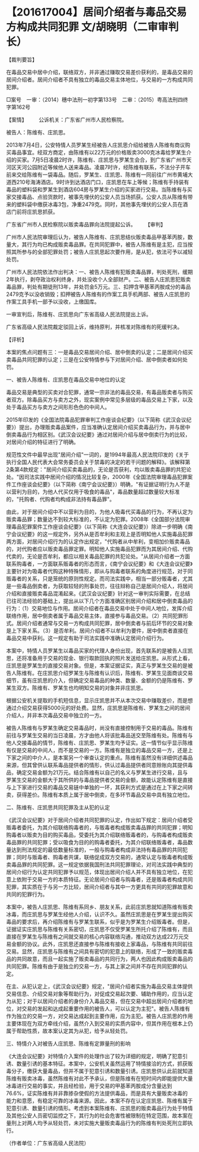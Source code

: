 # 【201617004】居间介绍者与毒品交易方构成共同犯罪 文/胡晓明（二审审判长）

【裁判要旨】

在毒品交易中居中介绍，联络双方，并非通过赚取交易差价获利的，是毒品交易的居间介绍者。居间介绍者不具有独立的毒品交易主体地位，与交易的一方构成共同犯罪。

□案号　一审：（2014）穗中法刑一初字第133号　二审：（2015）粤高法刑四终字第162号

【案情】 　　公诉机关：广东省广州市人民检察院。

被告人：陈维有、庄凯思。

2013年7月4日，公安特情人员罗某生经被告人庄凯思介绍给被告人陈维有商议购买毒品事宜。经双方商定，由陈维有以22万元的价格贩卖3000克冰毒给罗某生介绍的买家。7月5日凌晨2时许，陈维有、庄凯思与罗某生会合，到广东省广州市天河区天河公园附近等候他人送来毒品。凌晨7时许，经陈维有联系，不法分子开车前来交给陈维有一袋毒品。随后，罗某生、庄凯思、陈维有一同前往广州市黄埔大道西210号海涛酒店。9时许到达酒店门口，庄凯思在车上等候；陈维有手持装有毒品的塑料袋和罗某生到酒店604房与罗某生介绍的买家进行交易。当陈维有与买家交接毒品、点验货款时，被事先埋伏的公安人员当场抓获。公安人员从陈维有带来的塑料袋中缴获冰毒3包，净重2479克。同时，其他事先埋伏的公安人员在酒店门前将庄凯思抓获。

广东省广州市人民检察院以贩卖毒品罪向法院提起公诉。 　　【审判】

广州市人民法院审理后认为，被告人陈维有、庄凯思结伙贩卖毒品甲基苯丙胺，数量大，其行为均已构成贩卖毒品罪。在共同犯罪中，被告人陈维有是主犯，应当按照其所参与的全部犯罪处罚；被告人庄凯思起次要作用，是从犯，依法可予以减轻处罚。

广州市人民法院依法作出判决：一、被告人陈维有犯贩卖毒品罪，判处死刑，缓期2年执行，剥夺政治权利终身，并处没收个人全部财产。二、被告人庄凯思犯贩卖毒品罪，判处有期徒刑13年，并处罚金5万元。三、扣押含甲基苯丙胺成分的毒品2479克予以没收销毁；扣押被告人陈维有的作案工具手机两部、被告人庄凯思的作案工具手机一部予以没收，上缴国库。

一审宣判后，陈维有、庄凯思向广东省高级人民法院提出上诉。

广东省高级人民法院裁定驳回上诉，维持原判，并核准对陈维有的死缓判决。

【评析】

本案的焦点问题有三：一是毒品交易居间介绍、居中倒卖的认定；二是居间介绍买卖毒品共同犯罪的认定；三是在公安特情参与下对居间介绍、居中倒卖者如何处罚。

一、被告人陈维有、庄凯思在毒品交易中地位的认定

毒品交易是典型的买卖对合犯罪，通常一宗非法的毒品交易，有毒品贩卖者与购买者双方。除毒品买方与卖方之外，现实案例中常见多层级的毒品交易上下家，以及处于毒品买方与卖方之间形形色色的中间人。

2015年印发的《全国法院毒品犯罪审判工作座谈会纪要》（以下简称《武汉会议纪要》）提出，办理贩卖毒品案件，应当准确认定居间介绍买卖毒品行为，并与居中倒卖毒品行为相区别。《武汉会议纪要》通过对居间介绍与居中倒卖行为的比较，对居间介绍的特征进行了明确。

规范性文件中最早出现"居间介绍"一词的，是1994年最高人民法院印发的《关于执行全国人民代表大会常务委员会关于禁毒的决定的若干问题的解释》。该解释第2条第4款规定："居间介绍买卖毒品的，无论是否获利，均以贩卖毒品罪的共犯论处。"因司法实践中居间介绍的情况比较复杂，2000年《全国法院审理毒品犯罪案件工作座谈会纪要》（以下简称《南宁会议纪要》）明确，"有证据证明行为人不是以营利为目的，为他人代买仅用于吸食的毒品"，毒品数量超过数量较大标准的，"托购者、代购者均构成非法持有毒品罪"。

由此，对于居间介绍中不以营利为目的，为他人吸毒代买毒品的行为，不再认定为贩卖毒品罪；数量达不到较大标准的，不认定为犯罪。2008年《全国部分法院审理毒品犯罪案件工作座谈会纪要》（以下简称《大连会议纪要》）除进一步明确《南宁会议纪要》的这一规定外，另外从是否牟利和主观上是否明知他人实施毒品犯罪两方面，对居间介绍行为的认定作出规定，"代购者从中牟利，变相加价贩卖毒品的，对代购者应以贩卖毒品罪定罪。明知他人实施毒品犯罪而为其居间介绍、代购代卖的，无论是否牟利，都应以相关毒品犯罪的共犯论处。"从居间介绍者一方面联系购毒者，一方面联系贩毒者的形态而言，《南宁会议纪要》和《大连会议纪要》主要针对为吸毒者代购这种特殊情形，即从与购毒者联系的角度进行规范，对于同贩毒者的关系，只是笼统的原则性规定。而司法实践中，相当一部分贩毒者，尤其是一些毒品倒卖者，为获取较轻的刑事处罚，往往辩称自己是居间介绍人，将居间介绍和直接贩卖毒品混淆起来。《武汉会议纪要》针对这一审判实际需要，在总结已往司法经验的基础上，提出从以下几个方面准确区别居间介绍和居中倒卖毒品的行为：（1）交易地位与作用。居间介绍者在毒品交易中处于中间人地位，发挥介绍联络作用，居中倒卖者属于毒品交易主体，直接参与毒品交易。（2）共同犯罪形式。居间介绍者通常与交易一方构成共同犯罪，居中倒卖者与前后环节的交易对象是上下家关系。（3）是否牟利。居间介绍者不以牟利为要件，居中倒卖者直接在毒品交易中获利。这一规定有助于司法实践中准确认定居间介绍行为。

本案中，特情人员罗某生以毒品买家的代理人身份出现，首先联系的是被告人庄凯思，还将准备用于交易的现金、银行取款回执的照片发送给庄凯思。从形式上看，庄凯思是罗某生的直接交易对象。但是，本案证据证实，真正与罗某生交易的是被告人陈维有。在庄凯思介绍罗某生与陈维有认识后，陈维有、罗某生见面商谈交易细节，虽有庄凯思的介入，但确定交易毒品的种类、数量、金额的仍是陈维有、罗某生双方。陈维有、罗某生也均明知交易的对象并非庄凯思。

根据公安机关提取的手机短信息，显示庄凯思并不从本次交易中赚取差价，而是想通过介绍交易获得5000元的好处费。显然，庄凯思是陈维有、罗某生之间的居间介绍人，并非本次毒品交易中独立的一方。

被告人陈维有与罗某生确定交易毒品时，尚没有直接控制用于交易的毒品。陈维有前往与罗某生交易的当日凌晨，方才由他人将该批毒品送交至陈维有处。陈维有与他人交接毒品的情节，陈维有、庄凯思、罗某生均予证实。这一情节似乎显示陈维有仅是交易的中间人，而不是交易的一方。陈维有是独立的毒品交易一方，还是上下家之间的中介人，是本案另一个审查认定的重点。陈维有虽然没有详细供述毒品来源，但其曾供认联系毒品提供者的情形，供认过毒品提供者同意赊账向其提供毒品，确定交易金额为21万元。结合陈维有以自己的名义与罗某生进行交易，且与罗某生交易的金额大于其所供的与毒品提供者交易的金额，故能认定陈维有是直接与上下家进行交易的毒品交易链中单独的一环，其获利方式是通过在上下家之间转卖，获得差价。陈维有本质上属于居中倒卖，在多环节毒品交易中具有独立地位。

二、陈维有、庄凯思共同犯罪及主从犯的认定

《武汉会议纪要》对于居间介绍者共同犯罪的认定，作出如下规定：居间介绍者受贩毒者委托，为其介绍联络购毒者的，与贩毒者构成贩卖毒品罪的共同犯罪；明知购毒者以贩卖为目的购买毒品，受委托为其介绍联络贩毒者的，与购毒者构成贩卖毒品罪的共同犯罪；受以吸食为目的的购毒者委托，为其介绍联络贩毒者，毒品数量达到刑法规定的最低数量标准的，一般与购毒者构成非法持有毒品罪的共同犯罪；同时与贩毒者、购毒者共谋，联络促成双方交易的，通常认定与贩毒者构成贩卖毒品罪的共同犯罪。这一规定依据我国刑法共同犯罪理论，对司法实践中典型的居间介绍行为认定共同犯罪予以规范，体现出居间介绍人并不具有独立地位，在犯意上依附于交易一方的本质特征。无论居间介绍者与购毒者，还是贩毒者构成共同犯罪，其实质在于与另一方比较，居间介绍者与其中一方更具有共同的犯罪故意和共同的犯罪行为。

本案中，被告人庄凯思、陈维有系同乡、朋友关系，此前庄凯思就知道陈维有贩卖冰毒，而庄凯思与罗某生经他人介绍，认识不久。虽然庄凯思是在罗某生提出购买毒品的要求后，再介绍陈维有与罗某生联系，似乎是为罗某生介绍贩毒者。但是，证据证实庄凯思与陈维有关系密切，庄凯思不仅受罗某生所托介绍了陈维有，而且直接在罗某生与陈维有之间就交易的核心内容联络沟通，推动双方达成22万元交易金额的协议。此外，庄凯思还直接参与陈维有接收上家毒品，与陈维有共同前往交易。显然，庄凯思与陈维有之间具有密切的犯意上的联络，形成了一致的贩卖毒品的共同故意，而且一起实施了贩卖毒品的共同行为，两人也因此构成贩卖毒品的共同犯罪。陈维有由于是独立的交易一方，与其上家之间并不存在共同犯罪的认定。

在主、从犯认定上，《武汉会议纪要》规定，"居间介绍者实施为毒品交易主体提供交易信息、介绍交易对象等帮助行为，对促成交易起次要、辅助作用的，应当认定为从犯；对于以居间介绍者的身份介入毒品交易，但在交易中超出居间介绍者的地位，对交易的发起和达成起重要作用的被告人，可以认定为主犯"。被告人陈维有作为独立的交易一方，对交易达成起到主要作用，应为主犯。被告人庄凯思的作用主要体现在为双方牵线介绍，虽然介入到交易的实质内容中，但其作用在根本上仍属于帮助性质，故本案认定其为从犯，给予从轻处罚。

三、特情介入对被告人庄凯思、陈维有定罪量刑的影响

《大连会议纪要》对特情介入案件的处理作出了较为详细的规定，明确了犯意引诱、数量引诱的基本特征。本案中，公安机关虽然运用了特情接洽的方式，抓获贩毒分子，缴获大量毒品，但并不属于犯意引诱和数量引诱。庄凯思供认此前就知道陈维有贩卖冰毒，虽然陈维有对此不予承认，但是陈维有在短时间内即能提供大量冰毒进行交易的事实，并且经检验，用于交易的甲基苯丙胺成分含量达到76.6%，证实陈维有并非靠掺杂使假的方法提供毒品，而是具有大量贩卖冰毒的能力和意愿，有稳定可靠的冰毒来源。因此，本案不存在认定庄凯思、陈维有属于犯意引诱、数量引诱的情形。考虑到本案陈维有、庄凯思的贩卖毒品行为处于特情及其他公安人员密切监控之下，其行为的社会危害性被限制在特定范围，故本案在量刑上对两人均予从轻处罚，未对实施大量贩卖毒品行为的陈维有判处死刑立即执行。

（作者单位：广东省高级人民法院）